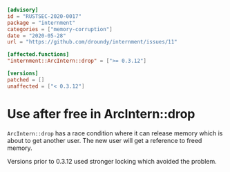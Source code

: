 ```toml
[advisory]
id = "RUSTSEC-2020-0017"
package = "internment"
categories = ["memory-corruption"]
date = "2020-05-28"
url = "https://github.com/droundy/internment/issues/11"

[affected.functions]
"internment::ArcIntern::drop" = [">= 0.3.12"]

[versions]
patched = []
unaffected = ["< 0.3.12"]
```

# Use after free in ArcIntern::drop

`ArcIntern::drop` has a race condition where it can release memory
which is about to get another user. The new user will get a reference
to freed memory.

Versions prior to 0.3.12 used stronger locking which avoided the problem.
